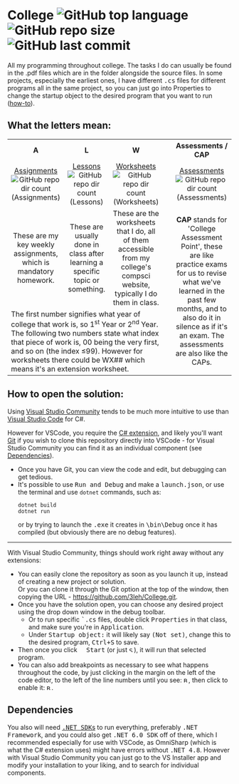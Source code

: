 # College ![GitHub top language](https://img.shields.io/github/languages/top/3leh/College?color=blueviolet) ![GitHub repo size](https://img.shields.io/github/repo-size/3leh/College?color=green) ![GitHub last commit](https://img.shields.io/github/last-commit/3leh/College)
All my programming throughout college. The tasks I do can usually be found in the .pdf files which are in the folder alongside the source files. In some projects, especially the earliest ones, I have different <samp>.cs</samp> files for different programs all in the same project, so you can just go into Properties to change the startup object to the desired program that you want to run ([how-to](#vs-com)).

## What the letters mean:
<table>
    <tr>
        <th align="center">A</td>
        <th align="center">L</td>
        <th align="center">W</td>
        <td rowspan="4">&nbsp;</td>
        <th align="center">Assessments / CAP</td>
    </tr>
    <tr>
        <td align="center">
            <a href="Assignments">Assignments</a><br>
            <img alt="GitHub repo dir count (Assignments)" src="https://img.shields.io/github/directory-file-count/3leh/College/Assignments?type=dir&color=lightgrey"></td>
        <td align="center">
            <a href="Lessons">Lessons</a><br>
            <img alt="GitHub repo dir count (Lessons)" src="https://img.shields.io/github/directory-file-count/3leh/College/Lessons?type=dir&color=lightgrey"></td>
        <td align="center">
            <a href="Worksheets">Worksheets</a><br>
            <img alt="GitHub repo dir count (Worksheets)" src="https://img.shields.io/github/directory-file-count/3leh/College/Worksheets?type=dir&color=lightgrey"></td>
        <td align="center">
            <a href="Assessments">Assessments</a><br>
            <img alt="GitHub repo dir count (Assessments)" src="https://img.shields.io/github/directory-file-count/3leh/College/Assessments?type=dir&color=lightgrey"></td>
    </tr>
    <tr>
        <td align="center">These are my key weekly assignments, which is mandatory homework.</td>
        <td align="center">These are usually done in class after learning a specific topic or something.</td>
        <td align="center">These are the worksheets that I do, all of them accessible from my college's compsci website, typically I do them in class.</td>
        <td rowspan="2" align="center"><b>CAP</b> stands for 'College Assessment Point', these are like practice exams for us to revise what we've learned in the past few months, and to also do it in silence as if it's an exam. The assessments are also like the CAPs.
    </tr>
    <tr>
        <td colspan="3" align="left">The first number signifies what year of college that work is, so 1<sup>st</sup> Year or 2<sup>nd</sup> Year. The following two numbers state what index that piece of work is, 00 being the very first, and so on (the index ≤99). However for worksheets there could be WX## which means it's an extension worksheet. </td>
    </tr>
</table>

## How to open the solution:
Using [Visual Studio Community](https://visualstudio.microsoft.com/vs/community/ "Download Visual Studio Community") tends to be much more intuitive to use than [Visual Studio Code](https://code.visualstudio.com/ "Download Visual Studio Code") for C#.

However for VSCode, you require the [C# extension](https://marketplace.visualstudio.com/items?itemName=ms-dotnettools.csharp "Download the C# extension"), and likely you'll want [Git](https://git-scm.com/downloads "Download Git") if you wish to clone this repository directly into VSCode - for Visual Studio Community you can find it as an individual component (see [Dependencies](#dependencies)).
- Once you have Git, you can view the code and edit, but debugging can get tedious. 
- It's possible to use <kbd><samp>Run and Debug</samp></kbd> and make a <samp>launch.json</samp>, or use the terminal and use <samp>`dotnet`</samp> commands, such as: 
    ```batch
    dotnet build
    dotnet run
    ```
    or by trying to launch the <samp>.exe</samp> it creates in <samp>\bin\Debug</samp> once it has compiled (but obviously there are no debug features).
---
<a id="vs-com" />With Visual Studio Community, things should work right away without any extensions:
- You can easily clone the repository as soon as you launch it up, instead of creating a new project or solution.  
 Or you can clone it through the Git option at the top of the window, then copying the URL - https://github.com/3leh/College.git.
 - Once you have the solution open, you can choose any desired project using the drop down window in the debug toolbar.
    - Or to run specific <samp>`.cs</samp> files, double click <kbd><samp>Properties</samp></kbd> in that class, and make sure you're in <kbd><samp>Application</samp></kbd>. 
    - Under <kbd><samp>Startup object:</samp></kbd> it will likely say <kbd><samp>(Not set)</samp></kbd>, change this to the desired program, <kbd><kbd>Ctrl</kbd>+<kbd>S</kbd></kbd> to save.
- Then once you click <kbd><picture><img src="https://github.com/3leh/College/assets/37591724/7d123503-75d1-47b2-b7c8-c75485454391" width='8' height='8'></picture><samp> Start</samp></kbd> (or just <kbd><picture><img src="https://github.com/3leh/College/assets/37591724/982379dc-5468-4c86-908d-b2dad7094137" width='11' height='11' title="Start Without Debugging (Ctrl+F5)"></picture></kbd>), it will run that selected program.
- You can also add breakpoints as necessary to see what happens throughout the code, by just clicking in the margin on the left of the code editor, to the left of the line numbers until you see:
<kbd><picture><source media="(prefers-color-scheme: dark)" srcset="https://github.com/3leh/College/assets/37591724/2dd0bd0c-c6fb-4f57-98ca-e1d581fee13e"><img src="https://github.com/3leh/College/assets/37591724/94b977f5-7ce6-4502-9f2a-ca004e8910df" width='11' height='11' title="Breakpoint Available"></picture></kbd>, then click to enable it: <kbd><picture><img src="https://github.com/3leh/College/assets/37591724/5c99624f-7834-498b-8cbc-07d175075edd" width='11' height='11' title="Breakpoint Enabled"></picture></kbd>.


## Dependencies
You also will need [<samp>.NET SDK</samp>s](https://dotnet.microsoft.com/en-us/download/visual-studio-sdks "Download .NET SDK") to run everything, preferably <samp>.NET Framework</samp>, and you could also get <samp>.NET 6.0 SDK</samp> off of there, which I recommended especially for use with VSCode, as OmniSharp (which is what the C# extension uses) might have errors without <samp>.NET 4.8</samp>. However with Visual Studio Community you can just go to the VS Installer app and modify your installation to your liking, and to search for individual components.
